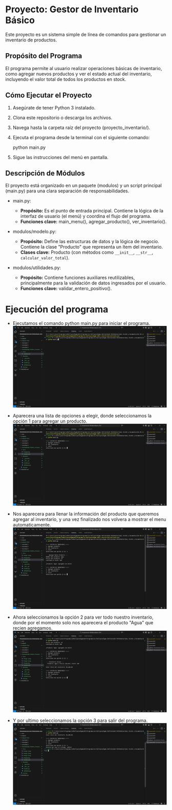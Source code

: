 # Proyecto: Gestor de Inventario Básico

Este proyecto es un sistema simple de línea de comandos para gestionar un inventario de productos.

## Propósito del Programa

El programa permite al usuario realizar operaciones básicas de inventario, como agregar nuevos productos y ver el estado actual del inventario, incluyendo el valor total de todos los productos en stock.

## Cómo Ejecutar el Proyecto

1.  Asegúrate de tener Python 3 instalado.
2.  Clona este repositorio o descarga los archivos.
3.  Navega hasta la carpeta raíz del proyecto (proyecto_inventario/).
4.  Ejecuta el programa desde la terminal con el siguiente comando:

    python main.py

5.  Sigue las instrucciones del menú en pantalla.

## Descripción de Módulos

El proyecto está organizado en un paquete (modulos) y un script principal (main.py) para una clara separación de responsabilidades.

* main.py:
    * **Propósito:** Es el punto de entrada principal. Contiene la lógica de la interfaz de usuario (el menú) y coordina el flujo del programa.
    * **Funciones clave:** main_menu(), agregar_producto(), ver_inventario().

* modulos/modelo.py:
    * **Propósito:** Define las estructuras de datos y la lógica de negocio. Contiene la clase "Producto" que representa un ítem del inventario.
    * **Clases clave:** Producto (con métodos como `__init__`, `__str__`, `calcular_valor_total`).

* modulos/utilidades.py:
    * **Propósito:** Contiene funciones auxiliares reutilizables, principalmente para la validación de datos ingresados por el usuario.
    * **Funciones clave:** validar_entero_positivo().


# Ejecución del programa
- Ejecutamos el comando python main.py para iniciar el programa.
![alt text](image.png)

- Aparecera una lista de opciones a elegir, donde seleccionamos la opción 1 para agregar un producto.
![alt text](image-1.png)

- Nos aparecera para llenar la información del producto que queremos agregar al inventario, y una vez finalizado nos volvera a mostrar el menu automaticamente.
![alt text](image-2.png)

- Ahora seleccionamos la opción 2 para ver todo nuestro inventario, donde por el momento solo nos aparecera el producto "Agua" que recien agregamos.
![alt text](image-3.png)

- Y por ultimo seleccionamos la opción 3 para salir del programa.
![alt text](image-4.png)